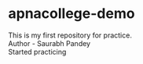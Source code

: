 # apnacollege-demo

This is my first repository for practice.<br>
Author - Saurabh Pandey
<br>
Started practicing
